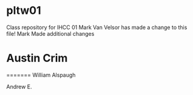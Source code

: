 # pltw01
Class repository for IHCC 01
Mark Van Velsor has made a change to this file!
Mark Made additional changes


Austin Crim
=======
=======
William Alspaugh


Andrew E.

